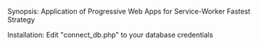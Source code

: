 Synopsis: Application of Progressive Web Apps for Service-Worker Fastest Strategy

Installation: Edit "connect_db.php" to your database credentials
